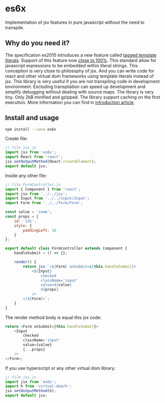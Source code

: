 # es6x
Implementation of jsx features in pure javascript without the need to transpile.

## Why do you need it?
The specification es2015 introduces a new feature called [tagged template literals](https://developer.mozilla.org/en-US/docs/Web/JavaScript/Reference/Template_literals).
Support of this feature now [close to 100%](https://kangax.github.io/compat-table/es6/#test-template_literals).
This standard allow for javascript expressions to be embedded within literal strings. This conception is very close to philosophy of jsx.
And you can write code for react and other virtual dom frameworks using template literals instead of jsx.
This library is very useful if you are not transpiling code in development environment.
Excluding transpilation can speed up development and simplify debugging without dealing with source maps.
The library is very tiny. Only 2kB minified and gzipped. The library support caching on the first execution.
More information you can find in [introduction article](https://medium.com/@vasiliy_lector/is-there-an-alternative-to-jsx-31a1fae6e08a).

## Install and usage
```bash
npm install --save es6x
```

Create file:
```javascript
// file jsx.js
import jsx from 'es6x';
import React from 'react';
jsx.setOutputMethod(React.createElement);
export default jsx;
```
Inside any other file:
```javascript
// file FormController.js
import { Component } from 'react';
import jsx from '../../jsx';
import Input from '../../input/Input';
import Form from '../../form/Form';

const value = 'some';
const props = {
    id: 'id1',
    style: {
        paddingLeft: 10
    }
};

export default class FormController extends Component {
    handleSubmit = () => {};

    render() {
        return jsx `<${Form} onSubmit=${this.handleSubmit}>
            <${Input}
                checked
                className='input'
                value=${value}
                ${props}
            />
        </${Form}>`;
    }
}
```
The render method body is equal this jsx code:
```javascript
return <Form onSubmit={this.handleSubmit}>
    <Input
        checked
        className='input'
        value={value}
        {...props}
    />
</Form>;
```

If you use hyperscript or any other virtual dom library:
```javascript
// file jsx.js
import jsx from 'es6x';
import h from 'virtual-dom/h';
jsx.setOutputMethod(h);
export default jsx;
```
